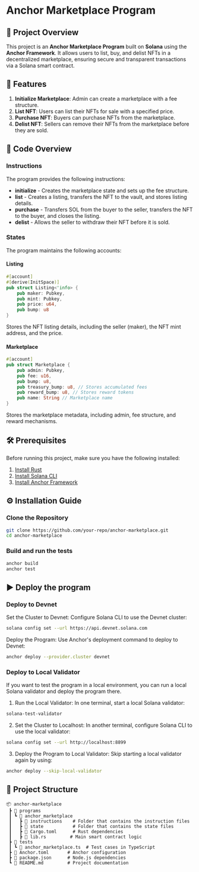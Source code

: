 # Anchor Marketplace Program

## 📌 Project Overview
This project is an **Anchor Marketplace Program** built on **Solana** using the **Anchor Framework**. It allows users to list, buy, and delist NFTs in a decentralized marketplace, ensuring secure and transparent transactions via a Solana smart contract.

## 🚀 Features
1. **Initialize Marketplace**: Admin can create a marketplace with a fee structure.
2. **List NFT**: Users can list their NFTs for sale with a specified price.
3. **Purchase NFT**: Buyers can purchase NFTs from the marketplace.
4. **Delist NFT**: Sellers can remove their NFTs from the marketplace before they are sold.

## 📝 Code Overview

### Instructions
The program provides the following instructions:
- **initialize** - Creates the marketplace state and sets up the fee structure.
- **list** - Creates a listing, transfers the NFT to the vault, and stores listing details.
- **purchase** - Transfers SOL from the buyer to the seller, transfers the NFT to the buyer, and closes the listing.
- **delist** - Allows the seller to withdraw their NFT before it is sold.

### States
The program maintains the following accounts:

#### Listing
```rust
#[account]
#[derive(InitSpace)]
pub struct Listing<'info> {
    pub maker: Pubkey,
    pub mint: Pubkey,
    pub price: u64,
    pub bump: u8
}
```
Stores the NFT listing details, including the seller (maker), the NFT mint address, and the price.

#### Marketplace
```rust
#[account]
pub struct Marketplace {
    pub admin: Pubkey,
    pub fee: u16,
    pub bump: u8,
    pub treasury_bump: u8, // Stores accumulated fees
    pub reward_bump: u8, // Stores reward tokens
    pub name: String // Marketplace name
}
```
Stores the marketplace metadata, including admin, fee structure, and reward mechanisms.

## 🛠 Prerequisites
Before running this project, make sure you have the following installed:

1. [Install Rust](https://www.rust-lang.org/tools/install)
2. [Install Solana CLI](https://docs.solana.com/cli/install-solana-cli-tools)
3. [Install Anchor Framework](https://github.com/coral-xyz/anchor)

## ⚙️ Installation Guide

### Clone the Repository
```sh
git clone https://github.com/your-repo/anchor-marketplace.git
cd anchor-marketplace
```

### Build and run the tests
```sh
anchor build
anchor test
```

## ▶️ Deploy the program

### Deploy to Devnet

Set the Cluster to Devnet: Configure Solana CLI to use the Devnet cluster:
```bash
solana config set --url https://api.devnet.solana.com
```

Deploy the Program: Use Anchor's deployment command to deploy to Devnet:
```bash
anchor deploy --provider.cluster devnet
```

### Deploy to Local Validator

If you want to test the program in a local environment, you can run a local Solana validator and deploy the program there.

1. Run the Local Validator: In one terminal, start a local Solana validator:
```bash
solana-test-validator
```

2. Set the Cluster to Localhost: In another terminal, configure Solana CLI to use the local validator:
```bash
solana config set --url http://localhost:8899
```

3. Deploy the Program to Local Validator: Skip starting a local validator again by using:
```bash
anchor deploy --skip-local-validator
```

## 📂 Project Structure

```
📦 anchor-marketplace
 ┣ 📂 programs
 ┃ ┗ 📂 anchor_marketplace
 ┃   ┣ 📂 instructions    # Folder that contains the instruction files
 ┃   ┣ 📂 state           # Folder that contains the state files
 ┃   ┣ 📜 Cargo.toml      # Rust dependencies
 ┃   ┣ 📜 lib.rs         # Main smart contract logic
 ┣ 📂 tests
 ┃ ┗ 📜 anchor_marketplace.ts  # Test cases in TypeScript
 ┣ 📜 Anchor.toml       # Anchor configuration
 ┣ 📜 package.json      # Node.js dependencies
 ┗ 📜 README.md         # Project documentation
```

